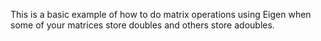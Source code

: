 This is a basic example of how to do matrix operations using Eigen
when some of your matrices store doubles and others store adoubles.
